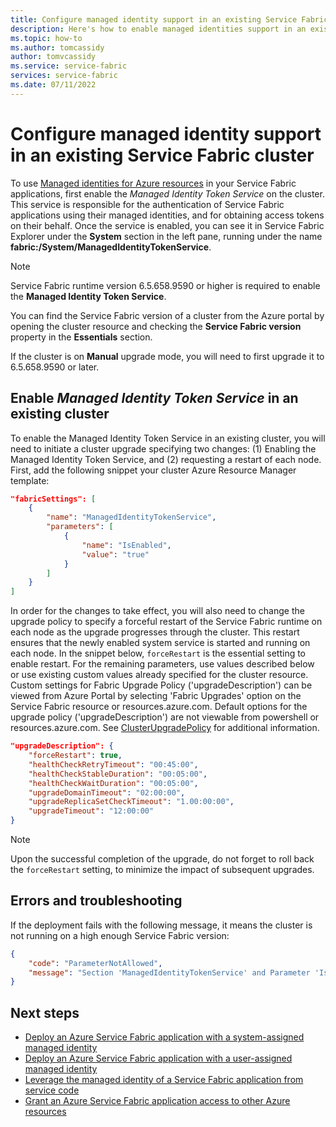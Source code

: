 ```yaml
---
title: Configure managed identity support in an existing Service Fabric cluster
description: Here's how to enable managed identities support in an existing Azure Service Fabric cluster
ms.topic: how-to
ms.author: tomcassidy
author: tomvcassidy
ms.service: service-fabric
services: service-fabric
ms.date: 07/11/2022
---
```


# Configure managed identity support in an existing Service Fabric cluster

To use [Managed identities for Azure resources](../active-directory/managed-identities-azure-resources/overview.md) in your Service Fabric applications, first enable the *Managed Identity Token Service* on the cluster. This service is responsible for the authentication of Service Fabric applications using their managed identities, and for obtaining access tokens on their behalf. Once the service is enabled, you can see it in Service Fabric Explorer under the **System** section in the left pane, running under the name **fabric:/System/ManagedIdentityTokenService**.

> [!NOTE]
> Service Fabric runtime version 6.5.658.9590 or higher is required to enable the **Managed Identity Token Service**.  
>
> You can find the Service Fabric version of a cluster from the Azure portal by opening the cluster resource and checking the **Service Fabric version** property in the **Essentials** section.
>
> If the cluster is on **Manual** upgrade mode, you will need to first upgrade it to 6.5.658.9590 or later.

## Enable *Managed Identity Token Service* in an existing cluster

To enable the Managed Identity Token Service in an existing cluster, you will need to initiate a cluster upgrade specifying two changes: (1) Enabling the Managed Identity Token Service, and (2) requesting a restart of each node. First, add the following snippet your cluster Azure Resource Manager template:

```json
"fabricSettings": [
    {
        "name": "ManagedIdentityTokenService",
        "parameters": [
            {
                "name": "IsEnabled",
                "value": "true"
            }
        ]
    }
]
```

In order for the changes to take effect, you will also need to change the upgrade policy to specify a forceful restart of the Service Fabric runtime on each node as the upgrade progresses through the cluster. This restart ensures that the newly enabled system service is started and running on each node. In the snippet below, `forceRestart` is the essential setting to enable restart. For the remaining parameters, use values described below or use existing custom values already specified for the cluster resource. Custom settings for Fabric Upgrade Policy ('upgradeDescription') can be viewed from Azure Portal by selecting 'Fabric Upgrades' option on the Service Fabric resource or resources.azure.com. Default options for the upgrade policy ('upgradeDescription') are not viewable from powershell or resources.azure.com. See [ClusterUpgradePolicy](/dotnet/api/microsoft.azure.management.servicefabric.models.clusterupgradepolicy) for additional information.  

```json
"upgradeDescription": {
    "forceRestart": true,
    "healthCheckRetryTimeout": "00:45:00",
    "healthCheckStableDuration": "00:05:00",
    "healthCheckWaitDuration": "00:05:00",
    "upgradeDomainTimeout": "02:00:00",
    "upgradeReplicaSetCheckTimeout": "1.00:00:00",
    "upgradeTimeout": "12:00:00"
}
```

> [!NOTE]
> Upon the successful completion of the upgrade, do not forget to roll back the `forceRestart` setting, to minimize the impact of subsequent upgrades. 

## Errors and troubleshooting

If the deployment fails with the following message, it means the cluster is not running on a high enough Service Fabric version:

```json
{
    "code": "ParameterNotAllowed",
    "message": "Section 'ManagedIdentityTokenService' and Parameter 'IsEnabled' is not allowed."
}
```

## Next steps
* [Deploy an Azure Service Fabric application with a system-assigned managed identity](./how-to-deploy-service-fabric-application-system-assigned-managed-identity.md)
* [Deploy an Azure Service Fabric application with a user-assigned managed identity](./how-to-deploy-service-fabric-application-user-assigned-managed-identity.md)
* [Leverage the managed identity of a Service Fabric application from service code](./how-to-managed-identity-service-fabric-app-code.md)
* [Grant an Azure Service Fabric application access to other Azure resources](./how-to-grant-access-other-resources.md)
